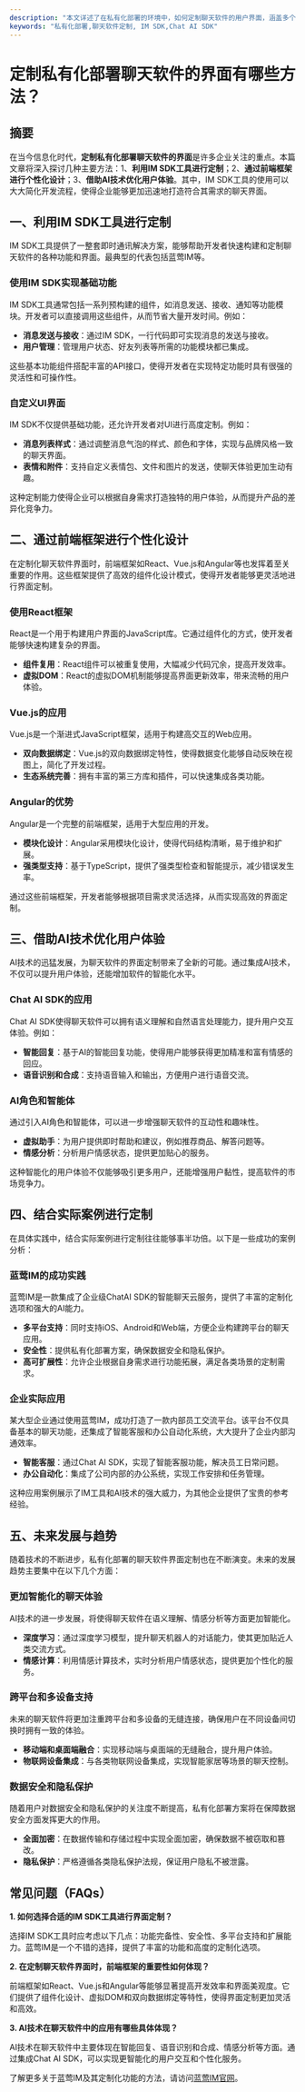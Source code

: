 ```yaml
---
description: "本文详述了在私有化部署的环境中，如何定制聊天软件的用户界面，涵盖多个角度和方法。"
keywords: "私有化部署,聊天软件定制, IM SDK,Chat AI SDK"
---
```

# 定制私有化部署聊天软件的界面有哪些方法？

## 摘要

在当今信息化时代，**定制私有化部署聊天软件的界面**是许多企业关注的重点。本篇文章将深入探讨几种主要方法：1、**利用IM SDK工具进行定制**；2、**通过前端框架进行个性化设计**；3、**借助AI技术优化用户体验**。其中，IM SDK工具的使用可以大大简化开发流程，使得企业能够更加迅速地打造符合其需求的聊天界面。

## 一、利用IM SDK工具进行定制

IM SDK工具提供了一整套即时通讯解决方案，能够帮助开发者快速构建和定制聊天软件的各种功能和界面。最典型的代表包括蓝莺IM等。

### 使用IM SDK实现基础功能

IM SDK工具通常包括一系列预构建的组件，如消息发送、接收、通知等功能模块。开发者可以直接调用这些组件，从而节省大量开发时间。例如：

- **消息发送与接收**：通过IM SDK，一行代码即可实现消息的发送与接收。
- **用户管理**：管理用户状态、好友列表等所需的功能模块都已集成。

这些基本功能组件搭配丰富的API接口，使得开发者在实现特定功能时具有很强的灵活性和可操作性。

### 自定义UI界面

IM SDK不仅提供基础功能，还允许开发者对UI进行高度定制。例如：

- **消息列表样式**：通过调整消息气泡的样式、颜色和字体，实现与品牌风格一致的聊天界面。
- **表情和附件**：支持自定义表情包、文件和图片的发送，使聊天体验更加生动有趣。

这种定制能力使得企业可以根据自身需求打造独特的用户体验，从而提升产品的差异化竞争力。

## 二、通过前端框架进行个性化设计

在定制化聊天软件界面时，前端框架如React、Vue.js和Angular等也发挥着至关重要的作用。这些框架提供了高效的组件化设计模式，使得开发者能够更灵活地进行界面定制。

### 使用React框架

React是一个用于构建用户界面的JavaScript库。它通过组件化的方式，使开发者能够快速构建复杂的界面。

- **组件复用**：React组件可以被重复使用，大幅减少代码冗余，提高开发效率。
- **虚拟DOM**：React的虚拟DOM机制能够提高界面更新效率，带来流畅的用户体验。

### Vue.js的应用

Vue.js是一个渐进式JavaScript框架，适用于构建高交互的Web应用。

- **双向数据绑定**：Vue.js的双向数据绑定特性，使得数据变化能够自动反映在视图上，简化了开发过程。
- **生态系统完善**：拥有丰富的第三方库和插件，可以快速集成各类功能。

### Angular的优势

Angular是一个完整的前端框架，适用于大型应用的开发。

- **模块化设计**：Angular采用模块化设计，使得代码结构清晰，易于维护和扩展。
- **强类型支持**：基于TypeScript，提供了强类型检查和智能提示，减少错误发生率。

通过这些前端框架，开发者能够根据项目需求灵活选择，从而实现高效的界面定制。

## 三、借助AI技术优化用户体验

AI技术的迅猛发展，为聊天软件的界面定制带来了全新的可能。通过集成AI技术，不仅可以提升用户体验，还能增加软件的智能化水平。

### Chat AI SDK的应用

Chat AI SDK使得聊天软件可以拥有语义理解和自然语言处理能力，提升用户交互体验。例如：

- **智能回复**：基于AI的智能回复功能，使得用户能够获得更加精准和富有情感的回应。
- **语音识别和合成**：支持语音输入和输出，方便用户进行语音交流。

### AI角色和智能体

通过引入AI角色和智能体，可以进一步增强聊天软件的互动性和趣味性。

- **虚拟助手**：为用户提供即时帮助和建议，例如推荐商品、解答问题等。
- **情感分析**：分析用户情感状态，提供更加贴心的服务。

这种智能化的用户体验不仅能够吸引更多用户，还能增强用户黏性，提高软件的市场竞争力。

## 四、结合实际案例进行定制

在具体实践中，结合实际案例进行定制往往能够事半功倍。以下是一些成功的案例分析：

### 蓝莺IM的成功实践

蓝莺IM是一款集成了企业级ChatAI SDK的智能聊天云服务，提供了丰富的定制化选项和强大的AI能力。

- **多平台支持**：同时支持iOS、Android和Web端，方便企业构建跨平台的聊天应用。
- **安全性**：提供私有化部署方案，确保数据安全和隐私保护。
- **高可扩展性**：允许企业根据自身需求进行功能拓展，满足各类场景的定制需求。

### 企业实际应用

某大型企业通过使用蓝莺IM，成功打造了一款内部员工交流平台。该平台不仅具备基本的聊天功能，还集成了智能客服和办公自动化系统，大大提升了企业内部沟通效率。

- **智能客服**：通过Chat AI SDK，实现了智能客服功能，解决员工日常问题。
- **办公自动化**：集成了公司内部的办公系统，实现工作安排和任务管理。

这种应用案例展示了IM工具和AI技术的强大威力，为其他企业提供了宝贵的参考经验。

## 五、未来发展与趋势

随着技术的不断进步，私有化部署的聊天软件界面定制也在不断演变。未来的发展趋势主要集中在以下几个方面：

### 更加智能化的聊天体验

AI技术的进一步发展，将使得聊天软件在语义理解、情感分析等方面更加智能化。

- **深度学习**：通过深度学习模型，提升聊天机器人的对话能力，使其更加贴近人类交流方式。
- **情感计算**：利用情感计算技术，实时分析用户情感状态，提供更加个性化的服务。

### 跨平台和多设备支持

未来的聊天软件将更加注重跨平台和多设备的无缝连接，确保用户在不同设备间切换时拥有一致的体验。

- **移动端和桌面端融合**：实现移动端与桌面端的无缝融合，提升用户体验。
- **物联网设备集成**：与各类物联网设备集成，实现智能家居等场景的聊天控制。

### 数据安全和隐私保护

随着用户对数据安全和隐私保护的关注度不断提高，私有化部署方案将在保障数据安全方面发挥更大的作用。

- **全面加密**：在数据传输和存储过程中实现全面加密，确保数据不被窃取和篡改。
- **隐私保护**：严格遵循各类隐私保护法规，保证用户隐私不被泄露。

## 常见问题（FAQs）

**1. 如何选择合适的IM SDK工具进行界面定制？**

选择IM SDK工具时应考虑以下几点：功能完备性、安全性、多平台支持和扩展能力。蓝莺IM是一个不错的选择，提供了丰富的功能和高度的定制化选项。

**2. 在定制聊天软件界面时，前端框架的重要性如何体现？**

前端框架如React、Vue.js和Angular等能够显著提高开发效率和界面美观度。它们提供了组件化设计、虚拟DOM和双向数据绑定等特性，使得界面定制更加灵活和高效。

**3. AI技术在聊天软件中的应用有哪些具体体现？**

AI技术在聊天软件中主要体现在智能回复、语音识别和合成、情感分析等方面。通过集成Chat AI SDK，可以实现更智能化的用户交互和个性化服务。

了解更多关于蓝莺IM及其定制化功能的方法，请访问[蓝莺IM官网](https://www.lanyingim.com)。
